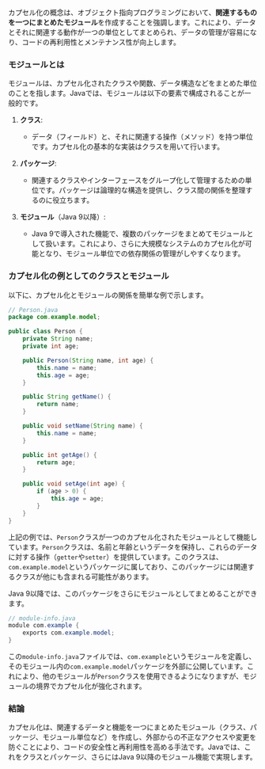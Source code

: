 カプセル化の概念は、オブジェクト指向プログラミングにおいて、**関連するものを一つにまとめたモジュール**を作成することを強調します。これにより、データとそれに関連する動作が一つの単位としてまとめられ、データの管理が容易になり、コードの再利用性とメンテナンス性が向上します。

### モジュールとは
モジュールは、カプセル化されたクラスや関数、データ構造などをまとめた単位のことを指します。Javaでは、モジュールは以下の要素で構成されることが一般的です。

1. **クラス**:
   - データ（フィールド）と、それに関連する操作（メソッド）を持つ単位です。カプセル化の基本的な実装はクラスを用いて行います。

2. **パッケージ**:
   - 関連するクラスやインターフェースをグループ化して管理するための単位です。パッケージは論理的な構造を提供し、クラス間の関係を整理するのに役立ちます。

3. **モジュール**（Java 9以降）:
   - Java 9で導入された機能で、複数のパッケージをまとめてモジュールとして扱います。これにより、さらに大規模なシステムのカプセル化が可能となり、モジュール単位での依存関係の管理がしやすくなります。

### カプセル化の例としてのクラスとモジュール
以下に、カプセル化とモジュールの関係を簡単な例で示します。

```java
// Person.java
package com.example.model;

public class Person {
    private String name;
    private int age;

    public Person(String name, int age) {
        this.name = name;
        this.age = age;
    }

    public String getName() {
        return name;
    }

    public void setName(String name) {
        this.name = name;
    }

    public int getAge() {
        return age;
    }

    public void setAge(int age) {
        if (age > 0) {
            this.age = age;
        }
    }
}
```

上記の例では、`Person`クラスが一つのカプセル化されたモジュールとして機能しています。`Person`クラスは、名前と年齢というデータを保持し、これらのデータに対する操作（`getter`や`setter`）を提供しています。このクラスは、`com.example.model`というパッケージに属しており、このパッケージには関連するクラスが他にも含まれる可能性があります。

Java 9以降では、このパッケージをさらにモジュールとしてまとめることができます。

```java
// module-info.java
module com.example {
    exports com.example.model;
}
```

この`module-info.java`ファイルでは、`com.example`というモジュールを定義し、そのモジュール内の`com.example.model`パッケージを外部に公開しています。これにより、他のモジュールが`Person`クラスを使用できるようになりますが、モジュールの境界でカプセル化が強化されます。

### 結論
カプセル化は、関連するデータと機能を一つにまとめたモジュール（クラス、パッケージ、モジュール単位など）を作成し、外部からの不正なアクセスや変更を防ぐことにより、コードの安全性と再利用性を高める手法です。Javaでは、これをクラスとパッケージ、さらにはJava 9以降のモジュール機能で実現します。
